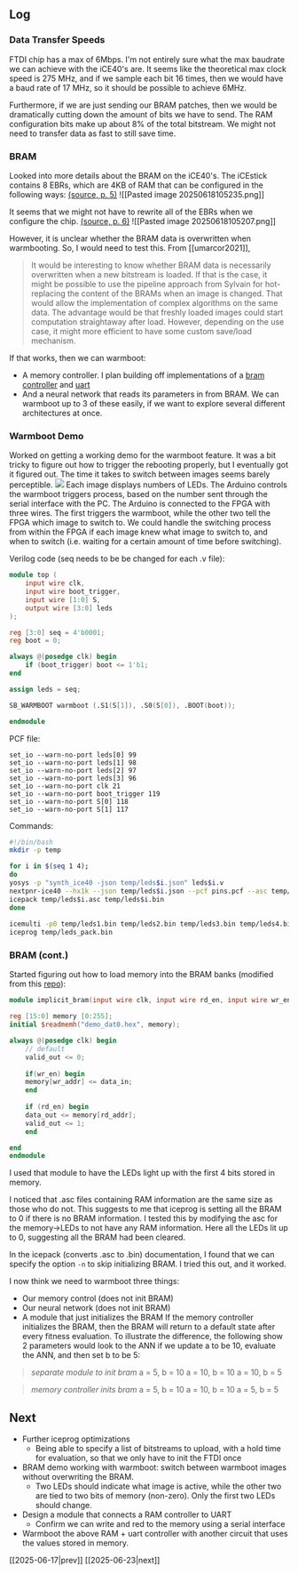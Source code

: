 ## Log
### Data Transfer Speeds
FTDI chip has a max of 6Mbps. I'm not entirely sure what the max baudrate we can achieve with the iCE40's are. It seems like the theoretical max clock speed is 275 MHz, and if we sample each bit 16 times, then we would have a baud rate of 17 MHz, so it should be possible to achieve 6MHz. 

Furthermore, if we are just sending our BRAM patches, then we would be dramatically cutting down the amount of bits we have to send. The RAM configuration bits make up about 8\% of the total bitstream. We might not need to transfer data as fast to still save time. 

### BRAM
Looked into more details about the BRAM on the iCE40's. The iCEstick contains 8 EBRs, which are 4KB of RAM that can be configured in the following ways: [(source, p. 5)](https://www.workver.com/wv/FPGA/MemoryUsageGuideforiCE40Devices.pdf)
![[Pasted image 20250618105235.png]]

It seems that we might not have to rewrite all of the EBRs when we configure the chip. [(source, p. 6)](https://www.workver.com/wv/FPGA/MemoryUsageGuideforiCE40Devices.pdf)
![[Pasted image 20250618105207.png]]

However, it is unclear whether the BRAM data is overwritten when warmbooting. So, I would need to test this. From [[umarcor2021]],
>It would be interesting to know whether BRAM data is necessarily overwritten when a new bitstream is loaded. If that is the case, it might be possible to use the pipeline approach from Sylvain for hot-replacing the content of the BRAMs when an image is changed. That would allow the implementation of complex algorithms on the same data. The advantage would be that freshly loaded images could start computation straightaway after load. However, depending on the use case, it might more efficient to have some custom save/load mechanism.

If that works, then we can warmboot:
- A memory controller. I plan building off implementations of a [bram controller](https://github.com/damdoy/ice40_ultraplus_examples/tree/master/bram) and [uart](https://github.com/bnossum/uart_ice40)
- And a neural network that reads its parameters in from BRAM. We can warmboot up to 3 of these easily, if we want to explore several different architectures at once. 

### Warmboot Demo
Worked on getting a working demo for the warmboot feature. It was a bit tricky to figure out how to trigger the rebooting properly, but I eventually got it figured out. The time it takes to switch between images seems barely perceptible. 
![](https://www.youtube.com/watch?v=F9yyi8yIC7o)
Each image displays numbers of LEDs. The Arduino controls the warmboot triggers process, based on the number sent through the serial interface with the PC. The Arduino is connected to the FPGA with three wires. The first triggers the warmboot, while the other two tell the FPGA which image to switch to. We could handle the switching process from within the FPGA if each image knew what image to switch to, and when to switch (i.e. waiting for a certain amount of time before switching).

Verilog code (seq needs to be be changed for each .v file):
```verilog
module top (
	input wire clk,
	input wire boot_trigger,
	input wire [1:0] S,
	output wire [3:0] leds
);

reg [3:0] seq = 4'b0001;
reg boot = 0;  

always @(posedge clk) begin
	if (boot_trigger) boot <= 1'b1;
end

assign leds = seq;

SB_WARMBOOT warmboot (.S1(S[1]), .S0(S[0]), .BOOT(boot));

endmodule
```

PCF file:
```
set_io --warn-no-port leds[0] 99
set_io --warn-no-port leds[1] 98
set_io --warn-no-port leds[2] 97
set_io --warn-no-port leds[3] 96
set_io --warn-no-port clk 21
set_io --warn-no-port boot_trigger 119
set_io --warn-no-port S[0] 118
set_io --warn-no-port S[1] 117
```

Commands:
```bash
#!/bin/bash
mkdir -p temp

for i in $(seq 1 4);
do
yosys -p "synth_ice40 -json temp/leds$i.json" leds$i.v
nextpnr-ice40 --hx1k --json temp/leds$i.json --pcf pins.pcf --asc temp/leds$i.asc --package tq144
icepack temp/leds$i.asc temp/leds$i.bin
done
  
icemulti -p0 temp/leds1.bin temp/leds2.bin temp/leds3.bin temp/leds4.bin -o temp/leds_pack.bin
iceprog temp/leds_pack.bin
```

### BRAM (cont.)
Started figuring out how to load memory into the BRAM banks (modified from this [repo](https://github.com/damdoy/ice40_ultraplus_examples/blob/master/bram/implicit_bram.v)):
```verilog
module implicit_bram(input wire clk, input wire rd_en, input wire wr_en, input wire [7:0] rd_addr, input wire [7:0] wr_addr, input wire [15:0] data_in, output reg [15:0] data_out, output reg valid_out);

reg [15:0] memory [0:255];
initial $readmemh("demo_dat0.hex", memory);

always @(posedge clk) begin
	// default
	valid_out <= 0;
	  
	if(wr_en) begin
	memory[wr_addr] <= data_in;
	end
	
	if (rd_en) begin
	data_out <= memory[rd_addr];
	valid_out <= 1;
	end

end
endmodule
```
I used that module to have the LEDs light up with the first 4 bits stored in memory. 

I noticed that .asc files containing RAM information are the same size as those who do not. This suggests to me that iceprog is setting all the BRAM to 0 if there is no BRAM information. I tested this by modifying the asc for the memory->LEDs to not have any RAM information. Here all the LEDs lit up to 0, suggesting all the BRAM had been cleared.

In the icepack (converts .asc to .bin) documentation, I found that we can specify the option `-n` to skip initializing BRAM. I tried this out, and it worked. 

I now think we need to warmboot three things:
- Our memory control (does not init BRAM)
- Our neural network (does not init BRAM)
- A module that just initializes the BRAM
If the memory controller initializes the BRAM, then the BRAM will return to a default state  after every fitness evaluation. To illustrate the difference, the following show 2 parameters would look to the ANN if we update a to be 10, evaluate the ANN, and then set b to be 5:
> *separate module to init bram*
> a = 5, b = 10
> a = 10, b = 10
> a = 10, b = 5

> *memory controller inits bram*
> a = 5, b = 10
> a = 10, b = 10
> a = 5, b = 5
## Next
- Further iceprog optimizations
	- Being able to specify a list of bitstreams to upload, with a hold time for evaluation, so that we only have to init the FTDI once
- BRAM demo working with warmboot: switch between warmboot images without overwriting the BRAM.
	- Two LEDs should indicate what image is active, while the other two are tied to two bits of memory (non-zero). Only the first two LEDs should change.
- Design a module that connects a RAM controller to UART
	- Confirm we can write and red to the memory using a serial interface
- Warmboot the above RAM + uart controller with another circuit that uses the values stored in memory. 

[[2025-06-17|prev]] [[2025-06-23|next]]
